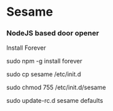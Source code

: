 # Sesame

### NodeJS based door opener

Install Forever

sudo npm -g install forever

sudo cp sesame /etc/init.d

sudo chmod 755 /etc/init.d/sesame

sudo update-rc.d sesame defaults
